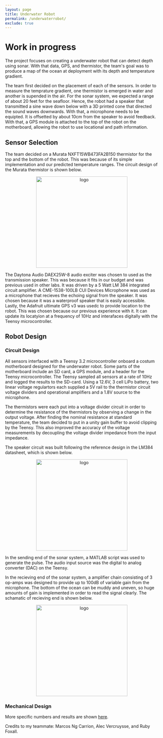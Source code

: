```yaml
---
layout: page
title: Underwater Robot
permalink: /underwaterrobot/
exclude: true
---
```


# Work in progress 

The project focuses on creating a underwater robot that can detect depth using sonar. With that data, GPS, and thermistor, the team's goal was to produce a map of the ocean at deployment with its depth and temperature gradient. 

The team first decided on the placement of each of the sensors. In order to measure the temprature gradient, one thermistor is emerged in water and another is supended in the air. For the sonar system, we expected a range of about 20 feet for the seafloor. Hence, the robot had a speaker that transmitted a sine wave down below with a 3D printed cone that directed the sound waves downwards. With that, a microphone needs to be equipted. It is offsetted by about 10cm from the speaker to avoid feedback. With that, a GPS module is attached to the top of the robot on the motherboard, allowing the robot to use locational and path information. 

## Sensor Selection

The team decided on a Murata NXFT15WB473FA2B150 thermistor for the top and the bottom of the robot. This was because of its simple implementation and our predicted temperature ranges. The circuit design of the Murata thermistor is shown below.

<div style="text-align: center">
  <img src="../assets/img/LED.jpg" alt="logo" height="300" />
</div>

The Daytona Audio DAEX25W-8 audio exciter was chosen to used as the transmission speaker. This was because it fits in our budget and was previous used in other labs. It was driven by a 5 Watt LM 384 integrated circuit amplifier. A CME-1538-100LB CUI Devices Microphone was used as a microphone that recieves the echoing signal from the speaker. It was chosen because it was a waterproof speaker that is easily accessible. Lastly, the Adafruit ultimate GPS v3 was usedc to provide location to the robot. This was chosen because our previous experience with it. It can update its locatyion at a frequency of 10Hz and interafaces digitally with the Teensy microcontroller.

## Robot Design

### Circuit Design

All sensors interfaced with a Teensy 3.2 microcontroller onboard a costum motherboard designed for the underwater robot. Some parts of the motherboard include an SD card, a GPS module, and a header for the Teensy microcontroller. The Teensy sampled all sensors at a rate of 10Hz and logged the results to the SD-card. Using a 12.6V, 3 cell LiPo battery, two linear voltage regulartors each supplied a 5V rail to the thermistor circuit voltage dividers and operational amplifiers and a 1.8V source to the microphone.

The thermistors were each put into a voltage divider circuit in order to determine the resistance of the thermistors by observing a change in the output voltage. After finding the nominal resistance at standard temperature, the team decided to put in a unity gain buffer to avoid clipping by the Teensy. This also improved the accuracy of the voltage measurements by decoupling the voltage divider impedance from the input impedance. 

The speaker circuit was built following the reference design in the LM384 datasheet, which is shown below.

<div style="text-align: center">
  <img src="../assets/img/LED.jpg" alt="logo" height="300" />
</div>

In the sending end of the sonar system, a MATLAB script was used to generate the pulse. The audio input source was the digital to analog converter (DAC) on the Teensy. 

In the recieving end of the sonar system, a amplifier chain consisting of 3 op-amps was designed to provide up to 100dB of variable gain from the microphone. The bottom of the ocean can be muddy and uneven, so huge amounts of gain is implemented in order to read the signal clearly. The schamatic of recieving end is shown below. 

<div style="text-align: center">
  <img src="../assets/img/LED.jpg" alt="logo" height="300" />
</div>

### Mechanical Design


More specific numbers and results are shown [here](https://drive.google.com/file/d/11uuXs4T48eU59VO8Ra9-wTbZR-kKCBl_/view?usp=sharing).

Credits to my teammate: Marcos Ng Carrion, Alec Vercruysse, and Ruby Foxall.